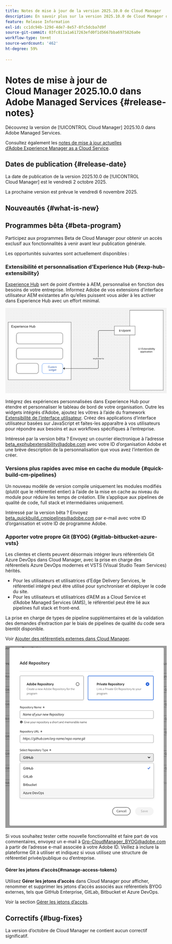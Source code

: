 ```yaml
---
title: Notes de mise à jour de la version 2025.10.0 de Cloud Manager
description: En savoir plus sur la version 2025.10.0 de Cloud Manager dans Adobe Managed Services.
feature: Release Information
exl-id: cc1dc94b-129d-4de7-8e57-8fc5dcba7d9f
source-git-commit: 03fc811a1a617263efd0f1d5667bba6975826a0e
workflow-type: tm+mt
source-wordcount: '462'
ht-degree: 59%

---
```


# Notes de mise à jour de Cloud Manager 2025.10.0 dans Adobe Managed Services {#release-notes}

<!-- RELEASE WIKI  https://wiki.corp.adobe.com/display/DMSArchitecture/Cloud+Manager+2025.04.0+Release -->

Découvrez la version de [!UICONTROL Cloud Manager] 2025.10.0 dans Adobe Managed Services.

Consultez également les [notes de mise à jour actuelles d’Adobe Experience Manager as a Cloud Service](https://experienceleague.adobe.com/fr/docs/experience-manager-cloud-service/content/release-notes/home).

## Dates de publication {#release-date}

La date de publication de la version 2025.10.0 de [!UICONTROL Cloud Manager] est le vendredi 2 octobre 2025.

<!-- There are no significant new features or bug fixes in the May Cloud Manager release. -->

La prochaine version est prévue le vendredi 6 novembre 2025.

<!-- SAVE FOR FUTURE POSSIBLE USE There are no significant new features or bug fixes in the May Cloud Manager release. -->

## Nouveautés {#what-is-new}







## Programmes bêta {#beta-program}

Participez aux programmes Beta de Cloud Manager pour obtenir un accès exclusif aux fonctionnalités à venir avant leur publication générale.

Les opportunités suivantes sont actuellement disponibles :

### Extensibilité et personnalisation d’Experience Hub {#exp-hub-extensibility}

[Experience Hub](https://experienceleague.adobe.com/en/docs/experience-manager-65/content/experience-hub/experience-hub) sert de point d’entrée à AEM, personnalisé en fonction des besoins de votre entreprise. Informez Adobe de vos extensions d’interface utilisateur AEM existantes afin qu’elles puissent vous aider à les activer dans Experience Hub avec un effort minimal.

![Diagramme du workflow d’extensibilité et de personnalisation d’Experience Hub](/help/release-notes/assets/experience-hub-extensibility-customization.png)

Intégrez des expériences personnalisées dans Experience Hub pour étendre et personnaliser le tableau de bord de votre organisation. Outre les widgets intégrés d’Adobe, ajoutez les vôtres à l’aide du framework [Extensibilité de l’interface utilisateur](https://developer.adobe.com/uix/docs/). Créez des applications d’interface utilisateur basées sur JavaScript et faites-les apparaître à vos utilisateurs pour répondre aux besoins et aux workflows spécifiques à l’entreprise.

Intéressé par la version bêta ? Envoyez un courrier électronique à l’adresse [beta_exphubextensibility@adobe.com](mailto:beta_exphubextensibility@adobe.com) avec votre ID d’organisation Adobe et une brève description de la personnalisation que vous avez l’intention de créer.

### Versions plus rapides avec mise en cache du module {#quick-build-cm-pipelines}

Un nouveau modèle de version compile uniquement les modules modifiés (plutôt que le référentiel entier) à l’aide de la mise en cache au niveau du module pour réduire les temps de création. Elle s’applique aux pipelines de qualité de code, full stack et intermédiaires uniquement.

Intéressé par la version bêta ? Envoyez [beta_quickbuild_cmpipelines@adobe.com](mailto:beta_quickbuild_cmpipelines@adobe.com) par e-mail avec votre ID d’organisation et votre ID de programme Adobe.

<!-- You can deactivate incremental builds at the pipeline level by setting the property `CM_BUILD_DISABLE_MODULE_CACHING` to `true` (effective during the `BUILD` step). For how to add pipeline variables, see [Pipeline variables](/help/getting-started/build-environment.md#pipeline-variables). -->


### Apporter votre propre Git (BYOG) {#gitlab-bitbucket-azure-vsts}

<!-- BOTH CS & AMS -->

Les clientes et clients peuvent désormais intégrer leurs référentiels Git Azure DevOps dans Cloud Manager, avec la prise en charge des référentiels Azure DevOps modernes et VSTS (Visual Studio Team Services) hérités.

* Pour les utilisateurs et utilisatrices d’Edge Delivery Services, le référentiel intégré peut être utilisé pour synchroniser et déployer le code du site.
* Pour les utilisateurs et utilisatrices d’AEM as a Cloud Service et d’Adobe Managed Services (AMS), le référentiel peut être lié aux pipelines full stack et front-end.

La prise en charge de types de pipeline supplémentaires et de la validation des demandes d’extraction par le biais de pipelines de qualité du code sera bientôt disponible.

Voir [Ajouter des référentiels externes dans Cloud Manager](/help/managing-code/external-repositories.md).

![Boîte de dialogue Ajouter un référentiel](/help/release-notes/assets/azure-repo.png)

Si vous souhaitez tester cette nouvelle fonctionnalité et faire part de vos commentaires, envoyez un e-mail à [Grp-CloudManager_BYOG@adobe.com](mailto:grp-cloudmanager_byog@adobe.com) à partir de l’adresse e-mail associée à votre Adobe ID. Veillez à inclure la plateforme Git à utiliser et indiquez si vous utilisez une structure de référentiel privée/publique ou d’entreprise.

#### Gérer les jetons d’accès{#manage-access-tokens}

Utilisez **Gérer les jetons d’accès** dans Cloud Manager pour afficher, renommer et supprimer les jetons d’accès associés aux référentiels BYOG externes, tels que GitHub Enterprise, GitLab, Bitbucket et Azure DevOps.

Voir la section [Gérer les jetons d’accès](/help/managing-code/manage-access-tokens.md).

<!-- If you are interested in testing this new feature and sharing your feedback, send an email to [Grp-CloudManager_BYOG@adobe.com](mailto:grp-cloudmanager_byog@adobe.com) from your email address associated with your Adobe ID. -->

## Correctifs {#bug-fixes}

La version d’octobre de Cloud Manager ne contient aucun correctif significatif.

<!--
Known Issues {#known-issues}

* A -->
